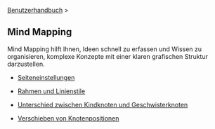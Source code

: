 [Benutzerhandbuch](/dragonnest/drawnote/manual/de/mind_mapping) >

Mind Mapping
---

Mind Mapping hilft Ihnen, Ideen schnell zu erfassen und Wissen zu organisieren, komplexe Konzepte mit einer klaren grafischen Struktur darzustellen.

- [Seiteneinstellungen](page_settings.md)

- [Rahmen und Linienstile](border_and_line_style.md)

- [Unterschied zwischen Kindknoten und Geschwisterknoten](child_nodes_and_sibling_nodes.md)

- [Verschieben von Knotenpositionen](move_node_position.md)